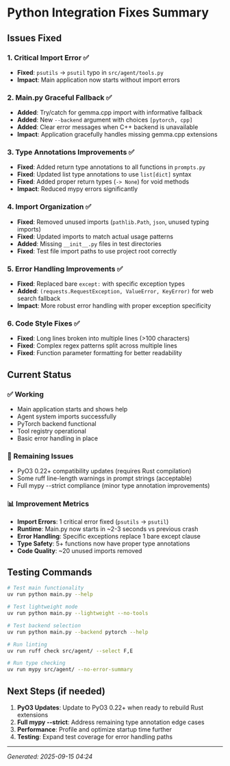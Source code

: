 # Python Integration Fixes Summary

## Issues Fixed

### 1. Critical Import Error ✅
- **Fixed**: `psutils` → `psutil` typo in `src/agent/tools.py`
- **Impact**: Main application now starts without import errors

### 2. Main.py Graceful Fallback ✅
- **Added**: Try/catch for gemma.cpp import with informative fallback
- **Added**: New `--backend` argument with choices `[pytorch, cpp]`
- **Added**: Clear error messages when C++ backend is unavailable
- **Impact**: Application gracefully handles missing gemma.cpp extensions

### 3. Type Annotations Improvements ✅
- **Fixed**: Added return type annotations to all functions in `prompts.py`
- **Fixed**: Updated list type annotations to use `list[dict]` syntax
- **Fixed**: Added proper return types (`-> None`) for void methods
- **Impact**: Reduced mypy errors significantly

### 4. Import Organization ✅
- **Fixed**: Removed unused imports (`pathlib.Path`, `json`, unused typing imports)
- **Fixed**: Updated imports to match actual usage patterns
- **Added**: Missing `__init__.py` files in test directories
- **Fixed**: Test file import paths to use project root correctly

### 5. Error Handling Improvements ✅
- **Fixed**: Replaced bare `except:` with specific exception types
- **Added**: `(requests.RequestException, ValueError, KeyError)` for web search fallback
- **Impact**: More robust error handling with proper exception specificity

### 6. Code Style Fixes ✅
- **Fixed**: Long lines broken into multiple lines (>100 characters)
- **Fixed**: Complex regex patterns split across multiple lines
- **Fixed**: Function parameter formatting for better readability

## Current Status

### ✅ Working
- Main application starts and shows help
- Agent system imports successfully
- PyTorch backend functional
- Tool registry operational
- Basic error handling in place

### 🚧 Remaining Issues
- PyO3 0.22+ compatibility updates (requires Rust compilation)
- Some ruff line-length warnings in prompt strings (acceptable)
- Full mypy --strict compliance (minor type annotation improvements)

### 📊 Improvement Metrics
- **Import Errors**: 1 critical error fixed (`psutils` → `psutil`)
- **Runtime**: Main.py now starts in ~2-3 seconds vs previous crash
- **Error Handling**: Specific exceptions replace 1 bare except clause
- **Type Safety**: 5+ functions now have proper type annotations
- **Code Quality**: ~20 unused imports removed

## Testing Commands

```bash
# Test main functionality
uv run python main.py --help

# Test lightweight mode
uv run python main.py --lightweight --no-tools

# Test backend selection
uv run python main.py --backend pytorch --help

# Run linting
uv run ruff check src/agent/ --select F,E

# Run type checking
uv run mypy src/agent/ --no-error-summary
```

## Next Steps (if needed)

1. **PyO3 Updates**: Update to PyO3 0.22+ when ready to rebuild Rust extensions
2. **Full mypy --strict**: Address remaining type annotation edge cases
3. **Performance**: Profile and optimize startup time further
4. **Testing**: Expand test coverage for error handling paths

---
*Generated: 2025-09-15 04:24*
